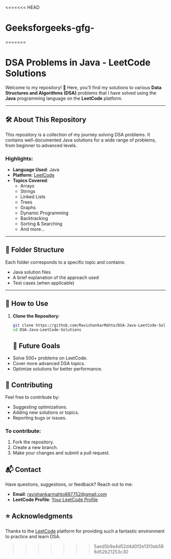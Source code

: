 <<<<<<< HEAD
# Geeksforgeeks-gfg-
=======
# DSA Problems in Java - LeetCode Solutions

Welcome to my repository! 🚀 Here, you'll find my solutions to various **Data Structures and Algorithms (DSA)** problems that I have solved using the **Java** programming language on the **LeetCode** platform.

---

## 🛠️ About This Repository

This repository is a collection of my journey solving DSA problems. It contains well-documented Java solutions for a wide range of problems, from beginner to advanced levels.

### Highlights:
- **Language Used**: Java
- **Platform**: [LeetCode](https://leetcode.com)
- **Topics Covered**:
  - Arrays
  - Strings
  - Linked Lists
  - Trees
  - Graphs
  - Dynamic Programming
  - Backtracking
  - Sorting & Searching
  - And more...

---

## 📁 Folder Structure


Each folder corresponds to a specific topic and contains:
- Java solution files
- A brief explanation of the approach used
- Test cases (when applicable)

---

## 📝 How to Use

1. **Clone the Repository**:
   ```bash
   git clone https://github.com/RavishankarMahto/DSA-Java-LeetCode-Solutions.git
   cd DSA-Java-LeetCode-Solutions
   ```

   ## 🚀 Future Goals

- Solve 500+ problems on LeetCode.  
- Cover more advanced DSA topics.  
- Optimize solutions for better performance.

## 🤝 Contributing

Feel free to contribute by:  
- Suggesting optimizations.  
- Adding new solutions or topics.  
- Reporting bugs or issues.

### To contribute:
1. Fork the repository.  
2. Create a new branch.  
3. Make your changes and submit a pull request.  

## 📬 Contact

Have questions, suggestions, or feedback? Reach out to me:  
- **Email**: ravishankarmahto887752@gmail.com  
- **LeetCode Profile**: [Your LeetCode Profile](https://leetcode.com/problemset/?difficulty=EASY&page=1)

## ⭐ Acknowledgments

Thanks to the [LeetCode](https://leetcode.com/) platform for providing such a fantastic environment to practice and learn DSA.

>>>>>>> 5aed5b9a4d52d4d0f2e13f3eb586d52b21253c30
